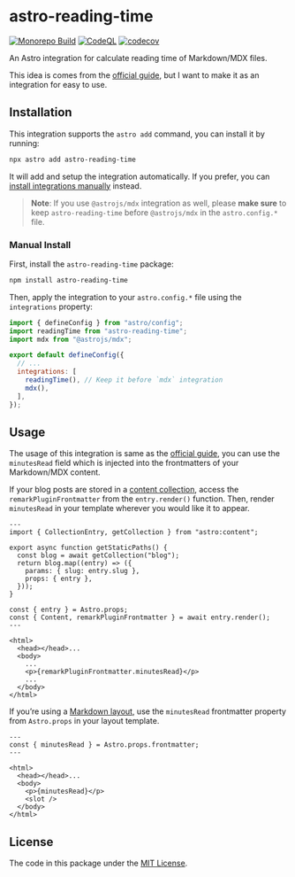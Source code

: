 # astro-reading-time

[![Monorepo Build](https://github.com/mogeko/mogeko/actions/workflows/mono-build.yml/badge.svg)](https://github.com/mogeko/mogeko/actions/workflows/mono-build.yml)
[![CodeQL](https://github.com/mogeko/mogeko/actions/workflows/github-code-scanning/codeql/badge.svg)](https://github.com/mogeko/mogeko/actions/workflows/github-code-scanning/codeql)
[![codecov](https://codecov.io/gh/mogeko/mogeko/graph/badge.svg?token=WU7ZGP8Y3F)](https://codecov.io/gh/mogeko/mogeko)

An Astro integration for calculate reading time of Markdown/MDX files.

This idea is comes from the [official guide](https://docs.astro.build/en/recipes/reading-time), but I want to make it as an integration for easy to use.

## Installation

This integration supports the `astro add` command, you can install it by running:

```bash
npx astro add astro-reading-time
```

It will add and setup the integration automatically. If you prefer, you can [install integrations manually](#manual-install) instead.

> **Note**: If you use `@astrojs/mdx` integration as well, please **make sure** to keep `astro-reading-time` before `@astrojs/mdx` in the `astro.config.*` file.

### Manual Install

First, install the `astro-reading-time` package:

```bash
npm install astro-reading-time
```

Then, apply the integration to your `astro.config.*` file using the `integrations` property:

```javascript
import { defineConfig } from "astro/config";
import readingTime from "astro-reading-time";
import mdx from "@astrojs/mdx";

export default defineConfig({
  // ...
  integrations: [
    readingTime(), // Keep it before `mdx` integration
    mdx(),
  ],
});
```

## Usage

The usage of this integration is same as the [official guide](https://docs.astro.build/en/recipes/reading-time), you can use the `minutesRead` field which is injected into the frontmatters of your Markdown/MDX content.

If your blog posts are stored in a [content collection](https://docs.astro.build/en/guides/content-collections), access the `remarkPluginFrontmatter` from the `entry.render()` function. Then, render `minutesRead` in your template wherever you would like it to appear.

```astro
---
import { CollectionEntry, getCollection } from "astro:content";

export async function getStaticPaths() {
  const blog = await getCollection("blog");
  return blog.map((entry) => ({
    params: { slug: entry.slug },
    props: { entry },
  }));
}

const { entry } = Astro.props;
const { Content, remarkPluginFrontmatter } = await entry.render();
---

<html>
  <head></head>...
  <body>
    ...
    <p>{remarkPluginFrontmatter.minutesRead}</p>
    ...
  </body>
</html>
```

If you’re using a [Markdown layout](https://docs.astro.build/en/guides/markdown-content/#markdown-and-mdx-pages), use the `minutesRead` frontmatter property from `Astro.props` in your layout template.

```astro
---
const { minutesRead } = Astro.props.frontmatter;
---

<html>
  <head></head>...
  <body>
    <p>{minutesRead}</p>
    <slot />
  </body>
</html>
```

## License

The code in this package under the [MIT License](./LICENSE).

